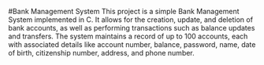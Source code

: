 #Bank Management System
This project is a simple Bank Management System implemented in C. It allows for the creation, update, and deletion of bank accounts, as well as performing transactions such as balance updates and transfers. The system maintains a record of up to 100 accounts, each with associated details like account number, balance, password, name, date of birth, citizenship number, address, and phone number.

